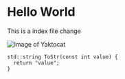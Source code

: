 # Hello World

This is a index file change

![Image of Yaktocat](https://octodex.github.com/images/yaktocat.png)


```
std::string ToStr(const int value) {
  return "value";
}
```
